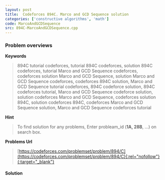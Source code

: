 ```yaml
---
layout: post
title:  Codeforces 894C. Marco and GCD Sequence solution
categories: ['constructive algorithms', 'math']
code: MarcoAndGCDSequence
src: 894C-MarcoAndGCDSequence.cpp
---
```

### **Problem overviews**

**Keywords**
> 894C tutorial codeforces, tutorial 894C codeforces, solution 894C codeforces, tutorial Marco and GCD Sequence codeforces, codeforces solution Marco and GCD Sequence, solution Marco and GCD Sequence codeforces, codeforces 894C solution, Marco and GCD Sequence tutorial codeforces, 894C codeforce solution, 894C codeforces tutorial, Marco and GCD Sequence codeforce solution, solution codeforces Marco and GCD Sequence, codeforces solution 894C, solution codeforces 894C, codeforces Marco and GCD Sequence solution, Marco and GCD Sequence codeforces tutorial

**Hint**
> To find solution for any problems, Enter probleam_id (**1A, 28B**, ...) on search box. 

**Problems Url**
> [https://codeforces.com/problemset/problem/894/C](https://codeforces.com/problemset/problem/894/C){:rel="nofollow"}{:target="_blank"}

#### **Solution**



